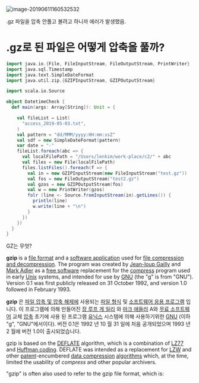 ![image-20190611160532532](http://ww2.sinaimg.cn/large/006tNc79gy1g3x8c2p2cuj30sf0blgnn.jpg)



.gz 파일을 압축 안풀고 볼려고 하니까 에러가 발생했음.



# .gz로 된 파일은 어떻게 압축을 풀까?

```scala
import java.io.{File, FileInputStream, FileOutputStream, PrintWriter}
import java.sql.Timestamp
import java.text.SimpleDateFormat
import java.util.zip.{GZIPInputStream, GZIPOutputStream}

import scala.io.Source

object DatetimeCheck {
  def main(args: Array[String]): Unit = {

    val fileList = List(
      "access_2019-05-03.txt",
    )
    val pattern = "dd/MMM/yyyy:HH:mm:ssZ"
    val sdf = new SimpleDateFormat(pattern)
    var date = "-"
    fileList.foreach(abc => {
      val localFilePath = "/Users/lenkim/work-place/c2/" + abc
      val files = new File(localFilePath)
      files.listFiles().foreach(f => {
        val in = new GZIPInputStream(new FileInputStream("test.gz"))
        val fos = new FileOutputStream("test2.gz")
        val gzos = new GZIPOutputStream(fos)
        val w = new PrintWriter(gzos)
        folr (line <- Source.fromInputStream(in).getLines()) {
          println(line)
          w.write(line + "\n")
        }
      })
    })
  }
}
```





GZ는 무엇?

**gzip** is a [file format](https://en.wikipedia.org/wiki/File_format) and a [software application](https://en.wikipedia.org/wiki/Software_application) used for [file compression and decompression](https://en.wikipedia.org/wiki/Data_compression). The program was created by [Jean-loup Gailly](https://en.wikipedia.org/wiki/Jean-loup_Gailly) and [Mark Adler](https://en.wikipedia.org/wiki/Mark_Adler) as a [free software](https://en.wikipedia.org/wiki/Free_software) replacement for the [compress](https://en.wikipedia.org/wiki/Compress) program used in early [Unix](https://en.wikipedia.org/wiki/Unix) systems, and intended for use by [GNU](https://en.wikipedia.org/wiki/GNU) (the "g" is from "GNU"). Version 0.1 was first publicly released on 31 October 1992, and version 1.0 followed in February 1993.



**gzip** 은 [파일 압축 및 압축 해제에](https://en.wikipedia.org/wiki/Data_compression) 사용되는 [파일 형식](https://en.wikipedia.org/wiki/File_format) 및 [소프트웨어 응용 프로그램](https://en.wikipedia.org/wiki/Software_application) 입니다. 이 프로그램에 의해 만들어진 [장 루프 게 일리](https://en.wikipedia.org/wiki/Jean-loup_Gailly) 와 [마크 애들러](https://en.wikipedia.org/wiki/Mark_Adler) A와 [무료 소프트웨어](https://en.wikipedia.org/wiki/Free_software) 교체 [압축](https://en.wikipedia.org/wiki/Compress) 초기에 사용 된 프로그램 [유닉스](https://en.wikipedia.org/wiki/Unix) 시스템에 의해 사용하기위한 [GNU](https://en.wikipedia.org/wiki/GNU) (이하 "g", "GNU"에서이다). 버전 0.1은 1992 년 10 월 31 일에 처음 공개되었으며 1993 년 2 월에 버전 1.0이 출시되었습니다.



gzip is based on the [DEFLATE](https://en.wikipedia.org/wiki/DEFLATE) algorithm, which is a combination of [LZ77](https://en.wikipedia.org/wiki/LZ77_and_LZ78) and [Huffman coding](https://en.wikipedia.org/wiki/Huffman_coding). DEFLATE was intended as a replacement for [LZW](https://en.wikipedia.org/wiki/LZW) and other [patent](https://en.wikipedia.org/wiki/Patent)-encumbered [data compression](https://en.wikipedia.org/wiki/Data_compression) [algorithms](https://en.wikipedia.org/wiki/Algorithm) which, at the time, limited the usability of *compress* and other popular archivers.

"gzip" is often also used to refer to the gzip file format, which is:



